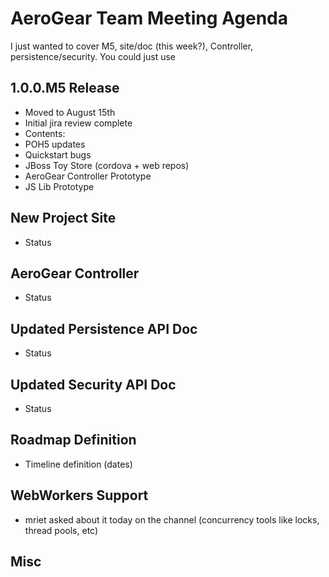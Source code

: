 AeroGear Team Meeting Agenda
============================

I just wanted to cover M5, site/doc (this week?), Controller, persistence/security.  You could just use 

1.0.0.M5 Release
-----------------

* Moved to August 15th
* Initial jira review complete
* Contents:
 * POH5 updates
 * Quickstart bugs
 * JBoss Toy Store (cordova + web repos)
 * AeroGear Controller Prototype
 * JS Lib Prototype

 
New Project Site
----------------
* Status
 
AeroGear Controller
-------------------

* Status


Updated Persistence API Doc
----------------------------

* Status

Updated Security API Doc
------------------------

* Status

Roadmap Definition
------------------
* Timeline definition (dates)

WebWorkers Support
------------------

* mriet asked about it today on the channel (concurrency tools like locks, thread pools, etc)

Misc
----
